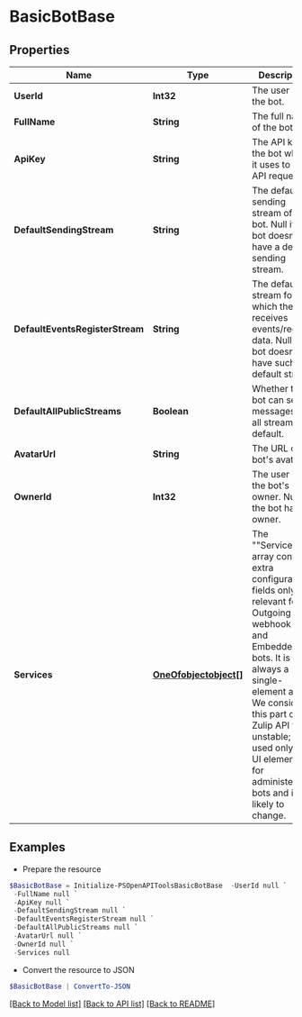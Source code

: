 # BasicBotBase
## Properties

Name | Type | Description | Notes
------------ | ------------- | ------------- | -------------
**UserId** | **Int32** | The user id of the bot.  | [optional] 
**FullName** | **String** | The full name of the bot.  | [optional] 
**ApiKey** | **String** | The API key of the bot which it uses to make API requests.  | [optional] 
**DefaultSendingStream** | **String** | The default sending stream of the bot. Null if the bot doesn&#39;t have a default sending stream.  | [optional] 
**DefaultEventsRegisterStream** | **String** | The default stream for which the bot receives events/register data. Null if the bot doesn&#39;t have such a default stream.  | [optional] 
**DefaultAllPublicStreams** | **Boolean** | Whether the bot can send messages to all streams by default.  | [optional] 
**AvatarUrl** | **String** | The URL of the bot&#39;s avatar.  | [optional] 
**OwnerId** | **Int32** | The user id of the bot&#39;s owner.  Null if the bot has no owner.  | [optional] 
**Services** | [**OneOfobjectobject[]**](OneOfobjectobject.md) | The &quot;&quot;Services&quot;&quot; array contains extra configuration fields only relevant for Outgoing webhook bots and Embedded bots.  It is always a single-element array.  We consider this part of the Zulip API to be unstable; it is used only for UI elements for administering bots and is likely to change.  | [optional] 

## Examples

- Prepare the resource
```powershell
$BasicBotBase = Initialize-PSOpenAPIToolsBasicBotBase  -UserId null `
 -FullName null `
 -ApiKey null `
 -DefaultSendingStream null `
 -DefaultEventsRegisterStream null `
 -DefaultAllPublicStreams null `
 -AvatarUrl null `
 -OwnerId null `
 -Services null
```

- Convert the resource to JSON
```powershell
$BasicBotBase | ConvertTo-JSON
```

[[Back to Model list]](../README.md#documentation-for-models) [[Back to API list]](../README.md#documentation-for-api-endpoints) [[Back to README]](../README.md)

